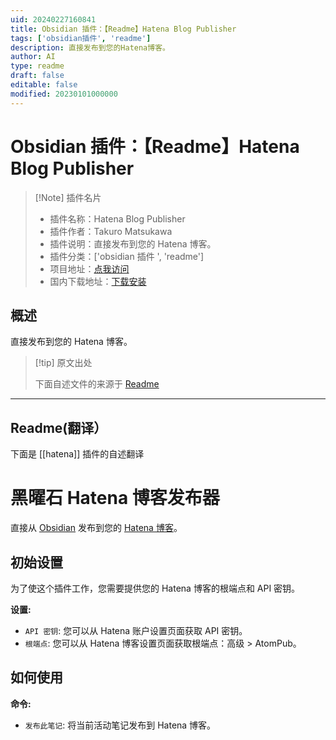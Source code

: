 ```yaml
---
uid: 20240227160841
title: Obsidian 插件：【Readme】Hatena Blog Publisher
tags: ['obsidian插件', 'readme']
description: 直接发布到您的Hatena博客。
author: AI
type: readme
draft: false
editable: false
modified: 20230101000000
---
```


# Obsidian 插件：【Readme】Hatena Blog Publisher

> [!Note] 插件名片
> - 插件名称：Hatena Blog Publisher
> - 插件作者：Takuro Matsukawa
> - 插件说明：直接发布到您的 Hatena 博客。
> - 插件分类：['obsidian 插件 ', 'readme']
> - 项目地址：[点我访问](https://github.com/takmatsukawa/obsidian-hatena)
> - 国内下载地址：[下载安装](https://pkmer.cn/products/plugin/pluginMarket/?hatena)

## 概述

直接发布到您的 Hatena 博客。

> [!tip] 原文出处
>
>下面自述文件的来源于 [Readme](https://ghproxy.net/https://raw.githubusercontent.com/takmatsukawa/obsidian-hatena/master/README.md)

---

## Readme(翻译）

下面是 [[hatena]] 插件的自述翻译

# 黑曜石 Hatena 博客发布器

直接从 [Obsidian](https://obsidian.md/) 发布到您的 [Hatena 博客](https://hatenablog.com/)。

## 初始设置

为了使这个插件工作，您需要提供您的 Hatena 博客的根端点和 API 密钥。

**设置:**

- `API 密钥`: 您可以从 Hatena 账户设置页面获取 API 密钥。
- `根端点`: 您可以从 Hatena 博客设置页面获取根端点：高级 > AtomPub。

## 如何使用

**命令:**

- `发布此笔记`: 将当前活动笔记发布到 Hatena 博客。




